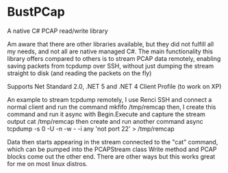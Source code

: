 # BustPCap
A native C# PCAP read/write library

Am aware that there are other libraries available, but they did not fulfill all my needs, and not all are native managed C#.
The main functionality this library offers compared to others is to stream PCAP data remotely, enabling saving packets from tcpdump over SSH, without just dumping the stream straight to disk (and reading the packets on the fly)

Supports Net Standard 2.0, .NET 5 and .NET 4 Client Profile (to work on XP)

An example to stream tcpdump remotely, I use Renci SSH and connect a normal client and run the command
    mkfifo /tmp/remcap
then, I create this command and run it async with Begin.Execute and capture the stream output
    cat /tmp/remcap
then create and run another command async
    tcpdump -s 0 -U -n -w - -i any 'not port 22' > /tmp/remcap
    
Data then starts appearing in the stream connected to the "cat" command, which can be pumped into the PCAPStream class Write method and PCAP blocks come out the other end.
There are other ways but this works great for me on most linux distros.
